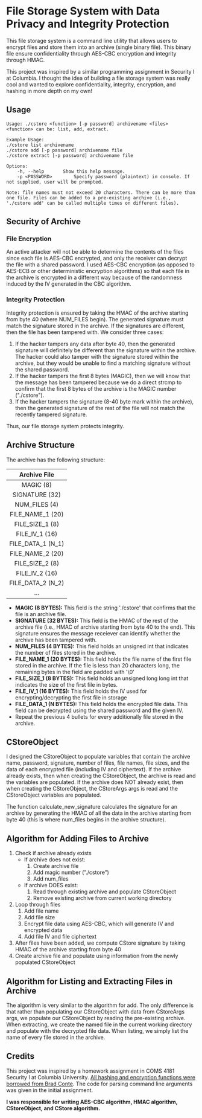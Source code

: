 # File Storage System with Data Privacy and Integrity Protection

This file storage system is a command line utility that allows users to encrypt files and store them into an archive (single binary file). This binary file ensure confidentiality through AES-CBC encryption and integrity through HMAC. 

This project was inspired by a similar programming assignment in Security I at Columbia. I thought the idea of building a file storage system was really cool and wanted to explore confidentiality, integrity, encryption, and hashing in more depth on my own!

## Usage

    Usage: ./cstore <function> [-p password] archivename <files>
    <function> can be: list, add, extract.
    
    Example Usage:
    ./cstore list archivename
    ./cstore add [-p password] archivename file
    ./cstore extract [-p password] archivename file
    
    Options:
        -h, --help		 Show this help message.
        -p <PASSWORD>		 Specify password (plaintext) in console. If not supplied, user will be prompted.
    
    Note: file names must not exceed 20 characters. There can be more than one file. Files can be added to a pre-existing archive (i.e., './cstore add' can be called multiple times on different files).


## Security of Archive

### File Encryption

An active attacker will not be able to determine the contents of the files since each file is AES-CBC encrypted, and only the receiver can decrypt the file with a shared password. I used AES-CBC encryption (as opposed to AES-ECB or other deterministic encryption algorithms) so that each file in the archive is encrypted in a different way because of the randomness induced by the IV generated in the CBC algorithm.

### Integrity Protection

Integrity protection is ensured by taking the HMAC of the archive starting from byte 40 (where NUM_FILES begin). The generated signature must match the signature stored in the archive. If the signatures are different, then the file has been tampered with. We consider three cases:

1. If the hacker tampers any data after byte 40, then the generated signature will definitely be different than the signature within the archive. The hacker could also tamper with the signature stored within the archive, but they would be unable to find a matching signature without the shared password.
2. If the hacker tampers the first 8 bytes (MAGIC), then we will know that the message has been tampered because we do a direct strcmp to confirm that the first 8 bytes of the archive is the MAGIC number ("./cstore").
3. If the hacker tampers the signature (8-40 byte mark within the archive), then the generated signature of the rest of the file will not match the recently tampered signature.

Thus, our file storage system protects integrity.

## Archive Structure 

The archive has the following structure:

| Archive File      |
| :---------------: |
| MAGIC (8)         |
| SIGNATURE (32)    |
| NUM_FILES (4)     |
| FILE_NAME_1 (20)  |
| FILE_SIZE_1 (8)   |
| FILE_IV_1 (16)    | 
| FILE_DATA_1 (N_1) |
| FILE_NAME_2 (20)  |
| FILE_SIZE_2 (8)   |
| FILE_IV_2 (16)    |
| FILE_DATA_2 (N_2) |
| ...               |

- **MAGIC (8 BYTES):** This field is the string './cstore' that confirms that the file is an archive file.
- **SIGNATURE (32 BYTES):** This field is the HMAC of the rest of the archive file (i.e., HMAC of archive starting from byte 40 to the end). This signature ensures the message receiever can identify whether the archive has been tampered with.
- **NUM_FILES (4 BYTES):** This field holds an unsigned int that indicates the number of files stored in the archive. 
- **FILE_NAME_1 (20 BYTES):** This field holds the file name of the first file stored in the archive. If the file is less than 20 characters long, the remaining bytes in the field are padded with '\0'
- **FILE_SIZE_1 (8 BYTES):** This field holds an unsigned long long int that indicates the size of the first file in bytes.
- **FILE_IV_1 (16 BYTES):** This field holds the IV used for encrypting/decrypting the first file in storage
- **FILE_DATA_1 (N BYTES):** This field holds the encrypted file data. This field can be decrypted using the shared password and the given IV.
- Repeat the previous 4 bullets for every additionally file stored in the archive.

## CStoreObject

I designed the CStoreObject to populate variables that contain the archive name, password, signature, number of files, file names, file sizes, and the data of each encrypted file (including IV and ciphertext). If the archive already exists, then when creating the CStoreObject, the archive is read and the variables are populated. If the archive does NOT already exist, then when creating the CStoreObject, the CStoreArgs args is read and the CStoreObject variables are populated.

The function calculate_new_signature calculates the signature for an archive by generating the HMAC of all the data in the archive starting from byte 40 (this is where num_files begins in the archive structure).

## Algorithm for Adding Files to Archive

1. Check if archive already exists 
    - If archive does not exist: 
        1. Create archive file
        2. Add magic number (”./cstore”)
        3. Add num_files
    - If archive DOES exist: 
        1. Read through existing archive and populate CStoreObject
        2. Remove existing archive from current working directory
2. Loop through files
    1. Add file name
    2. Add file size
    3. Encrypt file data using AES-CBC, which will generate IV and encrypted data
    3. Add file IV and file ciphertext
3. After files have been added, we compute CStore signature by taking HMAC of the archive starting from byte 40
4. Create archive file and populate using information from the newly populated CStoreObject

## Algorithm for Listing and Extracting Files in Archive

The algorithm is very similar to the algorithm for add. The only difference is that rather than populating our CStoreObject with data from CStoreArgs args, we populate our CStoreObject by reading the pre-existing archive. When extracting, we create the named file in the current working directory and populate with the decrypted file data. When listing, we simply list the name of every file stored in the archive.

## Credits

This project was inspired by a homework assignment in COMS 4181 Security I at Columbia University. [All hashing and encryption functions were borrowed from Brad Conte](https://github.com/B-Con/crypto-algorithms). The code for parsing command line arguments was given in the initial assignment.

**I was responsible for writing AES-CBC algorithm, HMAC algorithm, CStoreObject, and CStore algorithm.**